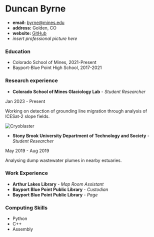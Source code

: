 # Duncan Byrne
- **email:** byrne@mines.edu
- **address:** Golden, CO
- **website:** [GitHub](https://github.com/Nacnud04)
- *insert professional picture here*
### Education
- Colorado School of Mines, 2021-Present
- Bayport-Blue Point High School, 2017-2021
### Research experience
- **Colorado School of Mines Glaciology Lab** - *Student Researcher*

Jan 2023 - Present

Working on detection of grounding line migration through analysis of ICESat-2 slope fields.

![Cryoblaster](https://pbs.twimg.com/profile_images/1488177974587248643/ppVVSpgb_400x400.jpg)

- **Stony Brook University Department of Technology and Society** - *Student Researcher*

May 2019 - Aug 2019

Analysing dump wastewater plumes in nearby estuaries.

### Work Experience
* **Arthur Lakes Library** - *Map Room Assistant*
* **Bayport Blue Point Public Library** - *Custodian*
* **Bayport Blue Point Public Library** - *Page*
### Computing Skills
- Python
- C++
- Assembly
